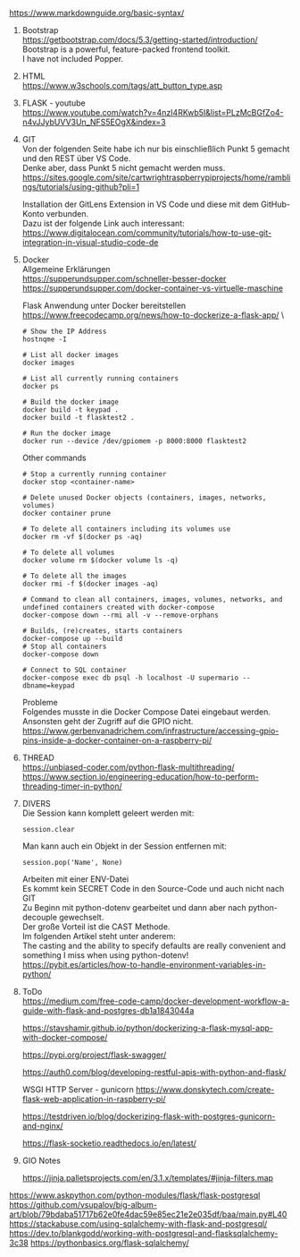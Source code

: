 https://www.markdownguide.org/basic-syntax/


1. Bootstrap \
   https://getbootstrap.com/docs/5.3/getting-started/introduction/ \
   Bootstrap is a powerful, feature-packed frontend toolkit. \
   I have not included Popper.

2. HTML \
   https://www.w3schools.com/tags/att_button_type.asp

3. FLASK - youtube \
   https://www.youtube.com/watch?v=4nzI4RKwb5I&list=PLzMcBGfZo4-n4vJJybUVV3Un_NFS5EOgX&index=3

3. GIT \
   Von der folgenden Seite habe ich nur bis einschließlich Punkt 5 gemacht und den REST über VS Code. \
   Denke aber, dass Punkt 5 nicht gemacht werden muss. \
   https://sites.google.com/site/cartwrightraspberrypiprojects/home/ramblings/tutorials/using-github?pli=1

   Installation der GitLens Extension in VS Code und diese mit dem GitHub-Konto verbunden. \
   Dazu ist der folgende Link auch interessant: \
   https://www.digitalocean.com/community/tutorials/how-to-use-git-integration-in-visual-studio-code-de

5. Docker \
   Allgemeine Erklärungen \
   https://supperundsupper.com/schneller-besser-docker \
   https://supperundsupper.com/docker-container-vs-virtuelle-maschine

   Flask Anwendung unter Docker bereitstellen \
   https://www.freecodecamp.org/news/how-to-dockerize-a-flask-app/ \

   ```console
   # Show the IP Address
   hostnqme -I

   # List all docker images
   docker images

   # List all currently running containers
   docker ps

   # Build the docker image
   docker build -t keypad .
   docker build -t flasktest2 .

   # Run the docker image
   docker run --device /dev/gpiomem -p 8000:8000 flasktest2
   ```

   Other commands
   ```console
   # Stop a currently running container
   docker stop <container-name>

   # Delete unused Docker objects (containers, images, networks, volumes)
   docker container prune

   # To delete all containers including its volumes use
   docker rm -vf $(docker ps -aq)

   # To delete all volumes
   docker volume rm $(docker volume ls -q)

   # To delete all the images
   docker rmi -f $(docker images -aq)

   # Command to clean all containers, images, volumes, networks, and undefined containers created with docker-compose
   docker-compose down --rmi all -v --remove-orphans

   # Builds, (re)creates, starts containers
   docker-compose up --build
   # Stop all containers
   docker-compose down

   # Connect to SQL container
   docker-compose exec db psql -h localhost -U supermario --dbname=keypad
   ```

   Probleme \
   Folgendes musste in die Docker Compose Datei eingebaut werden. Ansonsten geht der Zugriff auf die GPIO nicht. \
   https://www.gerbenvanadrichem.com/infrastructure/accessing-gpio-pins-inside-a-docker-container-on-a-raspberry-pi/

6. THREAD \
   https://unbiased-coder.com/python-flask-multithreading/ \
   https://www.section.io/engineering-education/how-to-perform-threading-timer-in-python/

7. DIVERS \
   Die Session kann komplett geleert werden mit:
   ```
   session.clear
   ```

   Man kann auch ein Objekt in der Session entfernen mit:
   ```
   session.pop('Name', None)
   ```

   Arbeiten mit einer ENV-Datei \
   Es kommt kein SECRET Code in den Source-Code und auch nicht nach GIT \
   Zu Beginn mit python-dotenv gearbeitet und dann aber nach python-decouple gewechselt. \
   Der große Vorteil ist die CAST Methode. \
   Im folgenden Artikel steht unter anderem: \
   The casting and the ability to specify defaults are really convenient and something I miss when using python-dotenv! \
   https://pybit.es/articles/how-to-handle-environment-variables-in-python/

8. ToDo \
    https://medium.com/free-code-camp/docker-development-workflow-a-guide-with-flask-and-postgres-db1a1843044a


    https://stavshamir.github.io/python/dockerizing-a-flask-mysql-app-with-docker-compose/

    https://pypi.org/project/flask-swagger/

    https://auth0.com/blog/developing-restful-apis-with-python-and-flask/

    WSGI HTTP Server - gunicorn
    https://www.donskytech.com/create-flask-web-application-in-raspberry-pi/


    https://testdriven.io/blog/dockerizing-flask-with-postgres-gunicorn-and-nginx/

    https://flask-socketio.readthedocs.io/en/latest/


9. GIO Notes

    https://jinja.palletsprojects.com/en/3.1.x/templates/#jinja-filters.map





https://www.askpython.com/python-modules/flask/flask-postgresql
https://github.com/vsupalov/big-album-art/blob/79bdaba51717b62e0fe4dac59e85ec21e2e035df/baa/main.py#L40
https://stackabuse.com/using-sqlalchemy-with-flask-and-postgresql/
https://dev.to/blankgodd/working-with-postgresql-and-flasksqlalchemy-3c38
https://pythonbasics.org/flask-sqlalchemy/